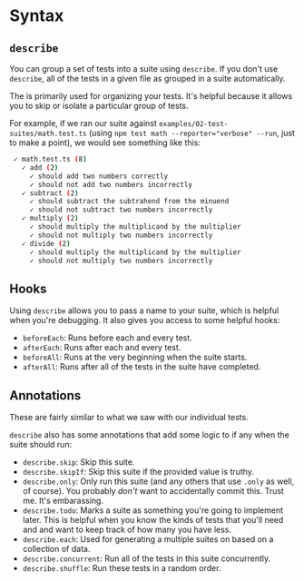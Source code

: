 # Syntax

## `describe`

You can group a set of tests into a suite using `describe`. If you don't use `describe`, all of the tests in a given file as grouped in a suite automatically.

The is primarily used for organizing your tests. It's helpful because it allows you to skip or isolate a particular group of tests.

For example, if we ran our suite against `examples/02-test-suites/math.test.ts` (using `npm test math --reporter="verbose" --run`, just to make a point), we would see something like this:

```bash
 ✓ math.test.ts (8)
   ✓ add (2)
     ✓ should add two numbers correctly
     ✓ should not add two numbers incorrectly
   ✓ subtract (2)
     ✓ should subtract the subtrahend from the minuend
     ✓ should not subtract two numbers incorrectly
   ✓ multiply (2)
     ✓ should multiply the multiplicand by the multiplier
     ✓ should not multiply two numbers incorrectly
   ✓ divide (2)
     ✓ should multiply the multiplicand by the multiplier
     ✓ should not multiply two numbers incorrectly
```

## Hooks

Using `describe` allows you to pass a name to your suite, which is helpful when you're debugging. It also gives you access to some helpful hooks:

- `beforeEach`: Runs before each and every test.
- `afterEach`: Runs after each and every test.
- `beforeAll`: Runs at the very beginning when the suite starts.
- `afterAll`: Runs after all of the tests in the suite have completed.

## Annotations

These are fairly similar to what we saw with our individual tests.

`describe` also has some annotations that add some logic to if any when the suite should run:

- `describe.skip`: Skip this suite.
- `describe.skipIf`: Skip this suite if the provided value is truthy.
- `describe.only`: Only run this suite (and any others that use `.only` as well, of course). You probably _don't_ want to accidentally commit this. Trust me. It's embarassing.
- `describe.todo`: Marks a suite as something you're going to implement later. This is helpful when you know the kinds of tests that you'll need and and want to keep track of how many you have less.
- `describe.each`: Used for generating a multiple suites on based on a collection of data.
- `describe.concurrent`: Run all of the tests in this suite concurrently.
- `describe.shuffle`: Run these tests in a random order.
